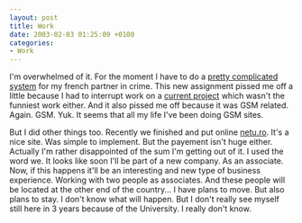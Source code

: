 ```yaml
---
layout: post
title: Work
date: 2003-02-03 01:25:09 +0100
categories:
- Work
---
```

I'm overwhelmed of it. For the moment I have to do a <a href="http://www.zonegsm.com/logger.php" title="Will be available here shortly...">pretty complicated system</a> for my french partner in crime. This new assignment pissed me off a little because I had to interrupt work on a <a href="http://www.ma-soiree.com/" title="Party and fun in the south of France">current project</a> which wasn't the funniest work either. And it also pissed me off because it was GSM related. Again. GSM. Yuk. It seems that all my life I've been doing GSM sites.

But I did other things too. Recently we finished and put online <a href="http://www.netu.ro" title="The official site of a Romanian TV show">netu.ro</a>. It's a nice site. Was simple to implement. But the payement isn't huge either. Actually I'm rather disappointed of the sum I'm getting out of it. I used the word we. It looks like soon I'll be part of a new company. As an associate. Now, if this happens it'll be an interesting and new type of business experience. Working with two people as associates. And these people will be located at the other end of the country... I have plans to move. But also plans to stay. I don't know what will happen. But I don't really see myself still here in 3 years because of the University. I really don't know.
